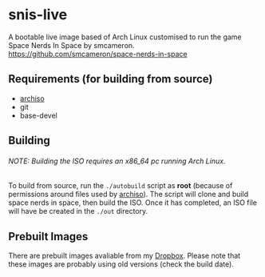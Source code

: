 # snis-live
A bootable live image based of Arch Linux customised to run the game Space Nerds In Space by smcameron.
https://github.com/smcameron/space-nerds-in-space

## Requirements (for building from source)
* [archiso](https://wiki.archlinux.org/index.php/Archiso)
* git
* base-devel

## Building
###### NOTE: Building the ISO requires an x86_64 pc running Arch Linux.
To build from source, run the `./autobuild` script as **root** (because of permissions around files used by [archiso](https://wiki.archlinux.org/index.php/Archiso#Setup)). The script will clone and build space nerds in space, then build the ISO. Once it has completed, an ISO file will have be created in the `./out` directory.

## Prebuilt Images
There are prebuilt images avaliable from my [Dropbox](https://www.dropbox.com/sh/whqpu99a5e7dxf5/AADMQn8EGs9YcpAsxDXzcIW7a?dl=0).
Please note that these images are probably using old versions (check the build date). 

